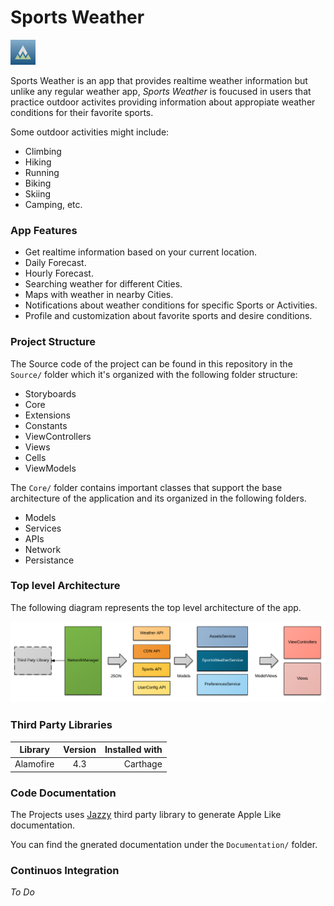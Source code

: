 # Sports Weather

![SportsWeather](https://raw.githubusercontent.com/tolkiana/DL-Coding-Challenge-Public/nelida/SportsWeather/Assets.xcassets/AppIcon.appiconset/weather@40.png)

Sports Weather is an app that provides realtime weather information but unlike any regular weather app, _Sports Weather_ is foucused in users that practice outdoor activites providing information about appropiate weather conditions for their favorite sports.

Some outdoor activities might include:
  - Climbing
  - Hiking
  - Running
  - Biking
  - Skiing
  - Camping, etc.

### App Features

- Get realtime information based on your current location.
- Daily Forecast.
- Hourly Forecast.
- Searching weather for different Cities.
- Maps with weather in nearby Cities.
- Notifications about weather conditions for specific Sports or Activities.
- Profile and customization about favorite sports and desire conditions.

### Project Structure

The Source code of the project can be found in this repository in the `Source/` folder which it's organized with the following folder structure:

- Storyboards
- Core
- Extensions
- Constants
- ViewControllers
- Views
- Cells
- ViewModels

The `Core/` folder contains important classes that support the base architecture of the application and its organized in the following folders.

- Models
- Services
- APIs 
- Network
- Persistance


### Top level Architecture

The following diagram represents the top level architecture of the app.

![SportsWeather](https://raw.githubusercontent.com/tolkiana/DL-Coding-Challenge-Public/nelida/SportsWeather/Documentation/Architecture.png)


### Third Party Libraries

| Library        | Version      | Installed with  |
| -------------  |:-------------:| --------------:|
| Alamofire      | 4.3          | Carthage        |


### Code Documentation

The Projects uses [Jazzy](https://github.com/realm/jazzy) third party library to generate Apple Like documentation.

You can find the gnerated documentation under the `Documentation/` folder.

### Continuos Integration
_To Do_
